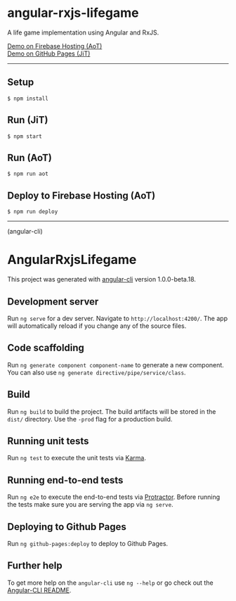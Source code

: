 # angular-rxjs-lifegame
A life game implementation using Angular and RxJS.

[Demo on Firebase Hosting (AoT)](https://angular-rxjs-lifegame.firebaseapp.com/)  
[Demo on GitHub Pages (JiT)](https://ovrmrw.github.io/angular-rxjs-lifegame/)

---

## Setup
```
$ npm install
```

## Run (JiT)
```
$ npm start
```

## Run (AoT)
```
$ npm run aot
```

## Deploy to Firebase Hosting (AoT)
```
$ npm run deploy
```

---

(angular-cli)

# AngularRxjsLifegame

This project was generated with [angular-cli](https://github.com/angular/angular-cli) version 1.0.0-beta.18.

## Development server
Run `ng serve` for a dev server. Navigate to `http://localhost:4200/`. The app will automatically reload if you change any of the source files.

## Code scaffolding

Run `ng generate component component-name` to generate a new component. You can also use `ng generate directive/pipe/service/class`.

## Build

Run `ng build` to build the project. The build artifacts will be stored in the `dist/` directory. Use the `-prod` flag for a production build.

## Running unit tests

Run `ng test` to execute the unit tests via [Karma](https://karma-runner.github.io).

## Running end-to-end tests

Run `ng e2e` to execute the end-to-end tests via [Protractor](http://www.protractortest.org/).
Before running the tests make sure you are serving the app via `ng serve`.

## Deploying to Github Pages

Run `ng github-pages:deploy` to deploy to Github Pages.

## Further help

To get more help on the `angular-cli` use `ng --help` or go check out the [Angular-CLI README](https://github.com/angular/angular-cli/blob/master/README.md).
